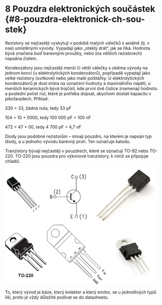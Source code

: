 # 8 Pouzdra elektronických součástek {#8-pouzdra-elektronick-ch-sou-stek}

Rezistory se nejčastěji vyskytují v podobě malých válečků s axiálně (tj. v ose) umístěnými vývody. Vypadají jako „oteklý drát“, jak se říká. Hodnota bývá značena buď barevnými proužky, nebo (na větších rezistorech) napsána číslem.

Kondenzátory jsou nejčastěji menší či větší válečky s oběma vývody na jednom konci (u elektrolytických kondenzátorů), popřípadě vypadají jako velké rezistory (svitkové) nebo jako malé polštářky. U elektrolytických kondenzátorů je dost místa na označení hodnoty a maximálního napětí, u menších keramických bývá trojčíslí, kde první dvě číslice znamenají hodnotu a poslední počet nul, které je potřeba dopsat, abychom dostali kapacitu v pikofaradech. Příklad:

330 = 33, žádná nula, tedy 33 pF

104 = 10 + 0000, tedy 100 000 pF = 100 nF

472 = 47 + 00, tedy 4 700 pF = 4,7 nF

Diody jsou podobné rezistorům – mívají pouzdro, na kterém je napsán typ diody, a u jednoho vývodu barevný pruh. Ten označuje katodu.

Tranzistory bývají nejčastěji v pouzdrech, které se označují TO-92 nebo TO-220\. TO-220 jsou pouzdra pro výkonové tranzistory, k nimž se připojuje chladič.

![100-1.png](../images/000148.png)

To, který vývod je báze, který kolektor a který emitor, se u jednotlivých typů liší, proto je vždy důležité podívat se do datasheetu.
